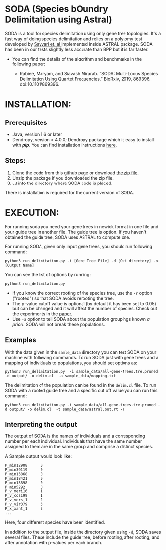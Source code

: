 # SODA (Species bOundry Delimitation using Astral)

SODA is a tool for species delimitation using only gene tree topologies. It's a fast way of doing species delimitation and relies on a polytomy test developed by [Sayyari et. al ](https://www.mdpi.com/2073-4425/9/3/132/htm) implemented inside ASTRAL package. SODA has been in our tests slightly less accurate than BPP but it is far faster.  

- You can find the details of the algorithm and benchmarks in the following paper:

	* Rabiee, Maryam, and Siavash Mirarab. “SODA: Multi-Locus Species Delimitation Using Quartet Frequencies.” BioRxiv, 2019, 869396. doi:10.1101/869396.

# INSTALLATION:

## Prerequisites

* Java, version 1.6 or later 
* Dendropy, version > 4.0.0; Dendropy package which is easy to install with ***pip***. You can find installation instructions [here](https://dendropy.org).

## Steps:

1. Clone the code from this github page or download [the zip file](https://github.com/maryamrabiee/SODA/archive/master.zip). 
2. Unzip the package if you downloaded the zip file.
3. `cd` into the directory where SODA code is placed. 

There is installation is required for the current version of SODA. 

# EXECUTION:
For running soda you need your gene trees in newick format in one file and your guide tree in another file. The guide tree is option. If you haven't obtained the guide tree, SODA uses ASTRAL to compute one.



For running SODA, given only input gene trees, you should run following command:

```
python3 run_delimitation.py -i [Gene Tree File] -d [Out directory] -o [Output Name]  
```

You can see the list of options by running:

```
python3 run_delimitation.py 
```


* If you know the correct rooting of the species tree, use the `-r` option ("rooted") so that SODA avoids  rerooting the tree.
* The p-value cutoff value is optional (by default it has been set to 0.05) but can be changed and it will affect the number of species. Check out the experiments in the [paper](https://www.biorxiv.org/content/10.1101/869396v1.abstract).
* Use `-a` option to tell SODA about the population groupings known *a priori*. SODA will not break these populations. 

## Examples
With the data given in the `samle_data` directory you can test SODA on your machine with following commands. To run SODA just with gene trees and a mapping of individuals to populations, you should set options as:

```
python3 run_delimitation.py  -i sample_data/all-gene-trees.tre.pruned -d output/ -o delim.cl  -a sample_data/mapping.txt   
```
The delimitation of the population can be found in the `delim.cl` file.
To run SODA with a rooted guide tree and a specific cut off value you can run this command:

```
python3 run_delimitation.py -i sample_data/all-gene-trees.tre.pruned -d output/ -o delim.cl  -t sample_data/astral.out.rt -r
```

## Interpreting the output

The output of SODA is the names of individuals and a corresponding number per each individual. Individuals that have the same number assigned to them are in the same group and comprise a distinct species.

A Sample output would look like:

```
P_min12908      0
P_min39119      0
P_min13868      0
P_min18421      0
P_min13898      0
P_min5292       0
P_v_meri16      1
P_v_cos199      1
P_v_vers_1      2
P_v_vir379      3
P_x_xant_1      3
...
```
Here, four different species have been identified.

In addition to the output file, inside the directory given using `-d`, SODA saves several files. These include the guide tree, before rooting, after rooting, and after annotation with p-values per each branch. 


